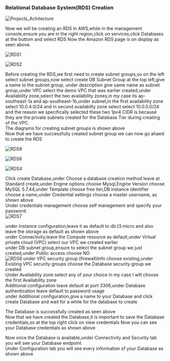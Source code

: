 ### Relational Database System(RDS) Creation
![Projects_Achitecture](https://github.com/AdventureLouis/Host-a-wordpress-website-in-AWS/assets/161846069/b01fe126-d04f-4d21-87a7-06e44dc2d1d7)

Now we will be creating an RDS in AWS,while in the management console,ensure you are in the right region,click on services,click Databases at the buttom and select RDS
Now the Amazon RDS page is on display as seen above.
<br>

![RDS1](https://github.com/AdventureLouis/Host-a-wordpress-website-in-AWS/assets/161846069/68a0a578-13d3-49c1-853b-aeea459f7d0b)

![RDS2](https://github.com/AdventureLouis/Host-a-wordpress-website-in-AWS/assets/161846069/004548f9-264c-4913-bf53-2bc3ad975407)

Before creating the RDS,we first need to create subnet groups,so on the left select subnet groups,now select create DB Subnet Group at the top left,give a name to the subnet group,
under description give same name as subnet group,under VPC select the demo VPC that was earlier created,under Availability zone,select the two availability zones,in my case its ap-southeast-1a and ap-southeast-1b,under subnet,in the first availability zone select 10.0.4.0/24 and in second availabilty zone select select 10.0.5.0/24 and the reason we specifically selected these two 1pv4 CIDR is because they are the private subnets created for the  Database Tier during creating of the VPC.
<br>
The diagrams for creating subnet groups is shown above
<br>
Now that we have successfully created subnet group we can now go ahaed to create the RDS
<br>



![RDS9](https://github.com/AdventureLouis/Host-a-wordpress-website-in-AWS/assets/161846069/09ed5083-daf2-4e90-bcca-46c421423afd)

![RDS6](https://github.com/AdventureLouis/Host-a-wordpress-website-in-AWS/assets/161846069/c8c94d93-ad10-4b38-824f-b8cc9daa46f6)

![RDS4](https://github.com/AdventureLouis/Host-a-wordpress-website-in-AWS/assets/161846069/c6672b3c-8a50-4c98-95a9-94d64be30db4)

Click create Database,under Choose a database creation method leave at Standard create,under Engine options choose Mysql,Engine Version choose MySQL 5.7.44,under Template choose free tier,DB instance identifier choose a name,under Credential settings choose a master username, as shown above
<br>
Under credentials management choose self management and specify your password.
<br>
![RDS7](https://github.com/AdventureLouis/Host-a-wordpress-website-in-AWS/assets/161846069/c60b3390-106b-4fef-aea9-96d82dad3484)

under Instance configuration,leave it as default to db.t3.micro and also leave the storage as default as shown above
<br>
under Connectivity,leave the Compute resource as default,under Virtual private cloud (VPC) select our VPC we created earlier
<br>
under DB subnet group,ensure to select the subnet group we just created,under Public access choose NO
<br>
![RDS8](https://github.com/AdventureLouis/Host-a-wordpress-website-in-AWS/assets/161846069/213a6e90-8111-4532-abc7-0211550d463b)
under VPC security group (firewall)Info choose existing,under Existing VPC security groups choose the Database security group we created
<br>
Under Availability zone select any of your choice in my case I will choose the first Availability zone 
<br>
Additional configuration leave default at port 3306,under Database authentication leave default to password usage
<br>
under Additional configuration,give a name to your Database and click create Database and wait for a while for the database to create

The Database is successfully  created as seen above
<br>
Now that we have created the Database,it is important to save the Database credentials,so at the top right click on view credentials
Now you can see your Database credentials as shown above
<br>

Now once the Database is available,under Connectivity and Security tab you will see your Database endpoint
<br>
Under Configuration tab you will see every information of your Database as shown above



